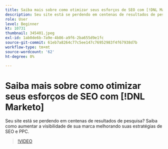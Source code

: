 ```yaml
---
title: Saiba mais sobre como otimizar seus esforços de SEO com [!DNL Marketo]
description: Seu site está se perdendo em centenas de resultados de pesquisa? Saiba como aumentar a visibilidade de sua marca melhorando suas estratégias de SEO e PPC.
role: User
level: Beginner
kt: 10731
thumbnail: 345401.jpeg
exl-id: 1ab0de6b-7a9e-4b86-a9f6-2ba655d9e1fc
source-git-commit: 61eb7a8264c77c5ee147c76952983f4f67938d7b
workflow-type: tm+mt
source-wordcount: '62'
ht-degree: 0%

---
```


# Saiba mais sobre como otimizar seus esforços de SEO com [!DNL Marketo]

Seu site está se perdendo em centenas de resultados de pesquisa? Saiba como aumentar a visibilidade de sua marca melhorando suas estratégias de SEO e PPC.

>[!VIDEO](https://video.tv.adobe.com/v/345401/?quality=12&learn=on)
